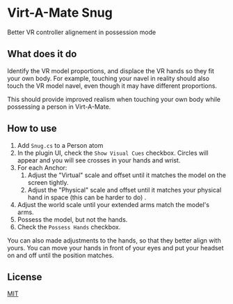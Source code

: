 # Virt-A-Mate Snug

Better VR controller alignement in possession mode

## What does it do

Identify the VR model proportions, and displace the VR hands so they fit your own body. For example, touching your navel in reality should also touch the VR model navel, even though it may have different proportions.

This should provide improved realism when touching your own body while possessing a person in Virt-A-Mate.

## How to use

1. Add `Snug.cs` to a Person atom
2. In the plugin UI, check the `Show Visual Cues` checkbox. Circles will appear and you will see crosses in your hands and wrist.
3. For each Anchor:
   1. Adjust the "Virtual" scale and offset until it matches the model on the screen tightly.
   2. Adjust the "Physical" scale and offset until it matches your physical hand in space (this can be harder to do) .
4. Adjust the world scale until your extended arms match the model's arms.
5. Possess the model, but not the hands.
6. Check the `Possess Hands` checkbox.

You can also made adjustments to the hands, so that they better align with yours. You can move your hands in front of your eyes and put your headset on and off until the position matches.

## License

[MIT](LICENSE.md)
